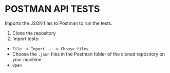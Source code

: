 # POSTMAN API TESTS
Imports the JSON files to Postman to run the tests.
1. Clone the repository
2. Import tests:
  - `File -> Import... -> Choose files`
  - Choose the `.json` files in the Postman folder of the cloned repository on your machine
  - `Open`
